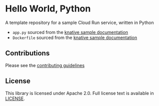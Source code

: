# Hello World, Python


A template repository for a sample Cloud Run service, written in Python

 * `app.py` sourced from the [knative sample documentation](https://github.com/knative/docs/blob/master/docs/serving/samples/hello-world/helloworld-python/app.py)
 * `Dockerfile` sourced from the [knative sample documentation](https://github.com/knative/docs/blob/master/docs/serving/samples/hello-world/helloworld-python/Dockerfile)

## Contributions

Please see the [contributing guidelines](CONTRIBUTING.md)

## License

This library is licensed under Apache 2.0. Full license text is available in [LICENSE](LICENSE).

